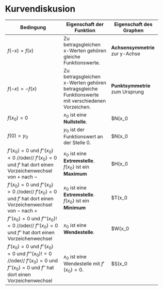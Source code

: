 # Kurvendiskusion

| Bedingung | Eigenschaft der Funktion | Eigenschaft des Graphen |
| - | - | - |
| $f(-x)=f(x)$ | Zu betragsgleichen x-Werten gehören gleiche Funktionswerte. | **Achsensymmetrie** zur y-Achse |
| $f(-x)=-f(x)$ | Zu betragsgleichen x-Werten gehören betragsgleiche Funktionswerte mit verschiedenen Vorzeichen. | **Punktsymmetrie** zum Ursprung |
| $f(x_0)=0$ | $x_0$ ist eine **Nullstelle**. | $N(x_0|0)$ ist ein **Schnittpunkt mit der x-Achse**. |
| $f(0)=y_0$ | $y_0$ ist der Funktionswert an der Stelle $0$. | $N(x_0|0)$ ist ein **Schnittpunkt mit der x-Achse**. |
| $f'(x_0)=0$ und $f''(x_0)<0$ //oder// $f'(x_0)=0$ und $f'$ hat dort einen Vorzeichenwechsel von $+$ nach $-$ | $x_0$ ist eine **Extremstelle**. $f(x_0)$ ist ein **Maximum** | $H(x_0|f(x_0))$ ist ein **Hochpunkt**. |
| $f'(x_0)=0$ und $f''(x_0)>0$ //oder// $f'(x_0)=0$ und $f'$ hat dort einen Vorzeichenwechsel von $-$ nach $+$ | $x_0$ ist eine **Extremstelle**. $f(x_0)$ ist ein **Minimum** | $T(x_0|f(x_0))$ ist ein **Tiefpunkt**. |
| $f''(x_0)=0$ und $f'''(x_0)!=0$ //oder// $f''(x_0)=0$ und $f''$ hat dort einen Vorzeichenwechsel | $x_0$ ist eine **Wendestelle**. | $W(x_0|f(x_0))$ ist ein **Wendepunkt**. |
| $f'(x_0)=0$ und $f''(x_0)=0$ und $f'''(x_0)!=0$ //oder// $f'(x_0)=0$ und $f''(x_0)=0$ und $f''$ hat dort einen Vorzeichenwechsel | $x_0$ ist eine Wendestelle mit $f'(x_0)=0$. | $S(x_0|f(x_0))$ ist ein **Sattelpunkt**. |
